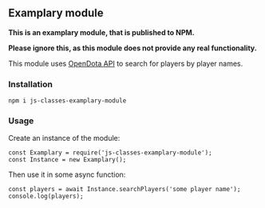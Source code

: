 ## Examplary module

**This is an examplary module, that is published to NPM.**

**Please ignore this, as this module does not provide any real functionality.**

This module uses [OpenDota API](https://docs.opendota.com) to search for players by player names.

### Installation

```
npm i js-classes-examplary-module
```

### Usage

Create an instance of the module:

```
const Examplary = require('js-classes-examplary-module');
const Instance = new Examplary();
```

Then use it in some async function:

```
const players = await Instance.searchPlayers('some player name');
console.log(players);
```
